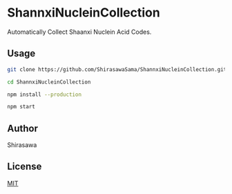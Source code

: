# ShannxiNucleinCollection

Automatically Collect Shaanxi Nuclein Acid Codes.

## Usage

```bash
git clone https://github.com/ShirasawaSama/ShannxiNucleinCollection.git

cd ShannxiNucleinCollection

npm install --production

npm start
```

## Author

Shirasawa

## License

[MIT](./LICENSE)
